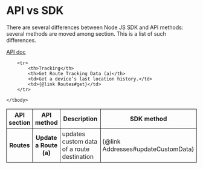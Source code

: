 # API vs SDK

<!-- TODO: move style to JSDOC settings -->
<style>
table {
	border-spacing: 0;
	border-collapse: collapse;
}

table td, table th {
	padding : 0.3em;
	border: 1px solid black;
}
</style>

There are several differences between Node JS SDK and API methods: several
methods are moved among section. This is a list of such differences.

[API doc](https://route4me.io/docs/)

<table>
	<thead>
		<tr>
			<th>API section</th>
			<th>API method</th>
			<th>Description</th>
			<th>SDK method</th>
	</thead>
	<tbody>
		<tr>
			<th>Routes</th>
			<th>Update a Route (a)</th>
			<td>updates custom data of a route destination</td>
			<td>{@link Addresses#updateCustomData}</td>
		</tr>

		<tr>
			<th>Tracking</th>
			<th>Get Route Tracking Data (a)</th>
			<td>Get a device’s last location history.</td>
			<td>{@link Routes#get}</td>
		</tr>

	</tbody>
</table>

